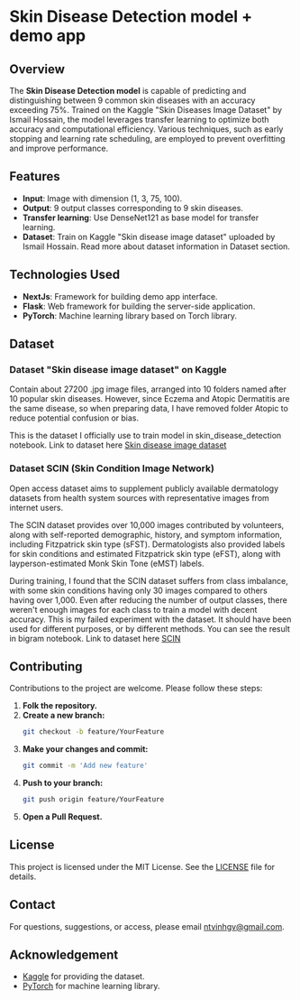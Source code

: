 # Skin Disease Detection model + demo app

## Overview

The **Skin Disease Detection model** is capable of predicting and distinguishing between 9 common skin diseases with an accuracy exceeding 75%. Trained on the Kaggle "Skin Diseases Image Dataset" by Ismail Hossain, the model leverages transfer learning to optimize both accuracy and computational efficiency. Various techniques, such as early stopping and learning rate scheduling, are employed to prevent overfitting and improve performance.

## Features

- **Input**: Image with dimension (1, 3, 75, 100).
- **Output**: 9 output classes corresponding to 9 skin diseases.
- **Transfer learning**: Use DenseNet121 as base model for transfer learning.
- **Dataset**: Train on Kaggle "Skin disease image dataset" uploaded by Ismail Hossain. Read more about dataset information in Dataset section.

## Technologies Used

- **NextJs**: Framework for building demo app interface.
- **Flask**: Web framework for building the server-side application.
- **PyTorch**: Machine learning library based on Torch library.

## Dataset
### Dataset "Skin disease image dataset" on Kaggle
Contain about 27200 .jpg image files, arranged into 10 folders named after 10 popular skin diseases. However, since Eczema and Atopic Dermatitis are the same disease, so when preparing data, I have removed folder Atopic to reduce potential confusion or bias.

This is the dataset I officially use to train model in skin_disease_detection notebook.
Link to dataset here [Skin disease image dataset](https://www.kaggle.com/datasets/ismailpromus/skin-diseases-image-dataset)

### Dataset SCIN (Skin Condition Image Network) 
Open access dataset aims to supplement publicly available dermatology datasets from health system sources with representative images from internet users. 

The SCIN dataset provides over 10,000 images contributed by volunteers, along with self-reported demographic, history, and symptom information, including Fitzpatrick skin type (sFST). Dermatologists also provided labels for skin conditions and estimated Fitzpatrick skin type (eFST), along with layperson-estimated Monk Skin Tone (eMST) labels.

During training, I found that the SCIN dataset suffers from class imbalance, with some skin conditions having only 30 images compared to others having over 1,000. Even after reducing the number of output classes, there weren't enough images for each class to train a model with decent accuracy.
This is my failed experiment with the dataset. It should have been used for different purposes, or by different methods. You can see the result in bigram notebook.
Link to dataset here [SCIN](https://github.com/google-research-datasets/scin)

## Contributing
Contributions to the project are welcome. Please follow these steps:
1. **Folk the repository.**
2. **Create a new branch:**
   ```bash
   git checkout -b feature/YourFeature
3. **Make your changes and commit:**
   ```bash
   git commit -m 'Add new feature'
4. **Push to your branch:**
   ```bash
   git push origin feature/YourFeature
5. **Open a Pull Request.**
   
## License
This project is licensed under the MIT License. See the [LICENSE](./LICENSE) file for details.

## Contact
For questions, suggestions, or access, please email ntvinhgv@gmail.com.

## Acknowledgement
- [Kaggle](https://www.kaggle.com/) for providing the dataset.
- [PyTorch](https://pytorch.org/) for machine learning library.
